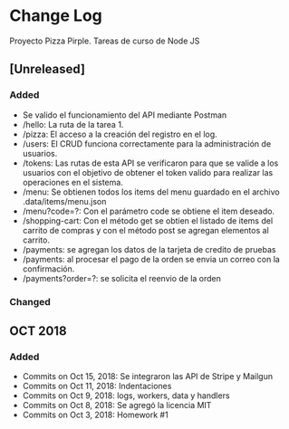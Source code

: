 # Change Log

Proyecto Pizza Pirple.
Tareas de curso de Node JS

## [Unreleased]

### Added

- Se valido el funcionamiento del API mediante Postman
- /hello: La ruta de la tarea 1.
- /pizza: El acceso a la creación del registro en el log.
- /users: El CRUD funciona correctamente para la administración de usuarios.
- /tokens: Las rutas de esta API se verificaron para que se valide a los usuarios con el objetivo de obtener el token valido para realizar las operaciones en el sistema.
- /menu: Se obtienen todos los items del menu guardado en el archivo .data/items/menu.json
- /menu?code=?: Con el parámetro code se obtiene el item deseado.
- /shopping-cart: Con el método get se obtien el listado de items del carrito de compras y con el método post se agregan elementos al carrito.
- /payments: se agregan los datos de la tarjeta de credito de pruebas
- /payments: al procesar el pago de la orden se envia un correo con la confirmación.
- /payments?order=?: se solicita el reenvio de la orden

### Changed

## OCT 2018

### Added

- Commits on Oct 15, 2018: Se integraron las API de Stripe y Mailgun
- Commits on Oct 11, 2018: Indentaciones
- Commits on Oct 9, 2018: logs, workers, data y handlers
- Commits on Oct 8, 2018: Se agregó la licencia MIT
- Commits on Oct 3, 2018: Homework #1
